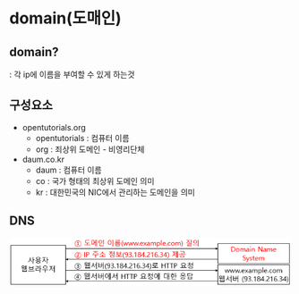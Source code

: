 # domain(도매인)
## domain?
: 각 ip에 이름을 부여할 수 있게 하는것
## 구성요소
- opentutorials.org
    - opentutorials : 컴퓨터 이름
    - org : 죄상위 도메인 - 비영리단체
- daum.co.kr
    - daum : 컴퓨터 이름
    - co : 국가 형태의 최상위 도메인 의미
    - kr : 대한민국의 NIC에서 관리하는 도메인을 의미
## DNS
![DNS](./img/what-dns.png)